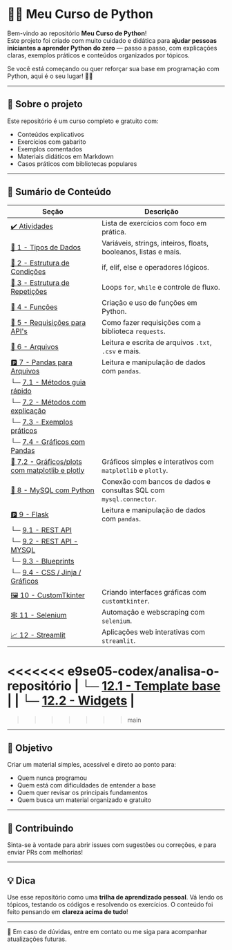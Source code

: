 # 👨‍🏫 Meu Curso de Python

Bem-vindo ao repositório **Meu Curso de Python**!  
Este projeto foi criado com muito cuidado e didática para **ajudar pessoas iniciantes a aprender Python do zero** — passo a passo, com explicações claras, exemplos práticos e conteúdos organizados por tópicos.

Se você está começando ou quer reforçar sua base em programação com Python, aqui é o seu lugar! 🐍✨

---

## 🧠 Sobre o projeto

Este repositório é um curso completo e gratuito com:

- Conteúdos explicativos
- Exercícios com gabarito
- Exemplos comentados
- Materiais didáticos em Markdown
- Casos práticos com bibliotecas populares

---

## 📑 Sumário de Conteúdo

| Seção | Descrição |
|-------|-----------|
| [✔️ Atividades](https://github.com/betim009/meu_curso_python/tree/main/conteudo/atividades) | Lista de exercícios com foco em prática. |
| [📌 1 - Tipos de Dados](https://github.com/betim009/meu_curso_python/tree/main/conteudo/01-tipos_dados) | Variáveis, strings, inteiros, floats, booleanos, listas e mais. |
| [🔀 2 - Estrutura de Condições](https://github.com/betim009/meu_curso_python/tree/main/conteudo/02-condicoes) | if, elif, else e operadores lógicos. |
| [🔁 3 - Estrutura de Repetições](https://github.com/betim009/meu_curso_python/tree/main/conteudo/03-repeticoes) | Loops `for`, `while` e controle de fluxo. |
| [🚨 4 - Funções](https://github.com/betim009/meu_curso_python/tree/main/conteudo/04-funcoes) | Criação e uso de funções em Python. |
| [🚀 5 - Requisições para API's](https://github.com/betim009/meu_curso_python/tree/main/conteudo/05-requests) | Como fazer requisições com a biblioteca `requests`. |
| [📁 6 - Arquivos](https://github.com/betim009/meu_curso_python/tree/main/conteudo/06-arquivos) | Leitura e escrita de arquivos `.txt`, `.csv` e mais. |
| [🅿️ 7 - Pandas para Arquivos](https://github.com/betim009/meu_curso_python/tree/main/conteudo/07-pandas) | Leitura e manipulação de dados com `pandas`. |
| └─ [7.1 - Métodos guia rápido](https://github.com/betim009/meu_curso_python/blob/main/conteudo/07-pandas/readme_1.md) |
| └─ [7.2 - Métodos com explicação](https://github.com/betim009/meu_curso_python/blob/main/conteudo/07-pandas/readme_2.md) |
| └─ [7.3 - Exemplos práticos](https://github.com/betim009/meu_curso_python/blob/main/conteudo/07-pandas/readme_3.md) |
| └─ [7.4 - Gráficos com Pandas](https://github.com/betim009/meu_curso_python/blob/main/conteudo/07-pandas/readme_4.md) |
| [📶 7.2 - Gráficos/plots com matplotlib e plotly](https://github.com/betim009/meu_curso_python/tree/main/conteudo/07-plots) | Gráficos simples e interativos com `matplotlib` e `plotly`. |
| [📶 8 - MySQL com Python](https://github.com/betim009/meu_curso_python/tree/main/conteudo/08-MySQL) | Conexão com bancos de dados e consultas SQL com `mysql.connector`. |
| [🅿️ 9 - Flask](https://github.com/betim009/meu_curso_python/tree/main/conteudo/09-flask) | Leitura e manipulação de dados com `pandas`. |
| └─ [9.1 - REST API](https://github.com/betim009/meu_curso_python/blob/main/conteudo/09-flask/readme_1.md) |
| └─ [9.2 - REST API - MYSQL](https://github.com/betim009/meu_curso_python/blob/main/conteudo/09-flask/readme_2.md) |
| └─ [9.3 - Blueprints](https://github.com/betim009/meu_curso_python/blob/main/conteudo/09-flask/readme_3.md) |
| └─ [9.4 - CSS / Jinja / Gráficos](https://github.com/betim009/meu_curso_python/blob/main/conteudo/09-flask/readme_4.md) |
| [🖼️ 10 - CustomTkinter](https://github.com/betim009/meu_curso_python/tree/main/conteudo/10-customtkinter) | Criando interfaces gráficas com `customtkinter`. |
| [🕸️ 11 - Selenium](https://github.com/betim009/meu_curso_python/tree/main/conteudo/11-selenium) | Automação e webscraping com `selenium`. |
| [📈 12 - Streamlit](https://github.com/betim009/meu_curso_python/tree/main/conteudo/12-streamlit) | Aplicações web interativas com `streamlit`. |
<<<<<<< e9se05-codex/analisa-o-repositório
| └─ [12.1 - Template base](https://github.com/betim009/meu_curso_python/blob/main/conteudo/12-streamlit/template/readme.md) |
| └─ [12.2 - Widgets](https://github.com/betim009/meu_curso_python/blob/main/conteudo/12-streamlit/widgets/readme.md) |
=======
>>>>>>> main
---

## 🚀 Objetivo

Criar um material simples, acessível e direto ao ponto para:

- Quem nunca programou
- Quem está com dificuldades de entender a base
- Quem quer revisar os principais fundamentos
- Quem busca um material organizado e gratuito

---

## 🤝 Contribuindo

Sinta-se à vontade para abrir issues com sugestões ou correções, e para enviar PRs com melhorias!

---

## 💡 Dica

Use esse repositório como uma **trilha de aprendizado pessoal**. Vá lendo os tópicos, testando os códigos e resolvendo os exercícios. O conteúdo foi feito pensando em **clareza acima de tudo**!

---

📩 Em caso de dúvidas, entre em contato ou me siga para acompanhar atualizações futuras.

